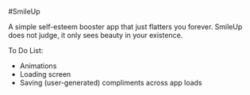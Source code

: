#SmileUp

A simple self-esteem booster app that just flatters you forever. 
SmileUp does not judge, it only sees beauty in your existence.

To Do List:
- Animations
- Loading screen
- Saving (user-generated) compliments across app loads